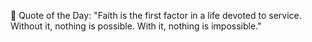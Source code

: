 <!-- start quote -->
💬 Quote of the Day: "Faith is the first factor in a life devoted to service. Without it, nothing is possible. With it, nothing is impossible."
<!-- end quote -->